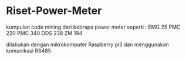 # Riset-Power-Meter
kumpulan code mining dari bebrapa power meter seperti :
EMG 25
PMC 220
PMC 340
DDS 238
ZM 194

dilakukan dengan mikrokomputer Raspberry pi3 dan menggunakan komunikasi RS485
